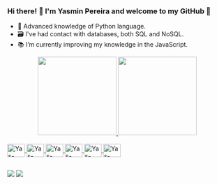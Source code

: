 ### Hi there! 👋 I'm Yasmin Pereira and welcome to my GitHub 🤗

- 🐍 Advanced knowledge of Python language.
- 🗃️ I've had contact with databases, both SQL and NoSQL.
- 📚 I’m currently improving my knowledge in the JavaScript.

<div align="center">
  <a href="https://github.com/datayasminpereira">
  <img height="180em" src="https://github-readme-stats.vercel.app/api?username=datayasminpereira&show_icons=true&theme=radical&include_all_commits=true&count_private=true"/>
  <img height="180em" src="https://github-readme-stats.vercel.app/api/top-langs/?username=datayasminpereira&layout=compact&langs_count=7&theme=radical"/>
</div>
<div style="display: inline_block"><br>
  <img align="center" alt="Yas-Python" height="30" width="40" src="https://cdn.jsdelivr.net/gh/devicons/devicon/icons/python/python-original.svg" />
  <img align="center" alt="Yas-Numpy" height="30" width="40" src="https://cdn.jsdelivr.net/gh/devicons/devicon/icons/numpy/numpy-original.svg"" />
  <img align="center" alt="Yas-Pandas" height="30" width="40" src="https://cdn.jsdelivr.net/gh/devicons/devicon/icons/pandas/pandas-original.svg" />
  <img align="center" alt="Yas-Pycharm" height="30" width="40" src="https://cdn.jsdelivr.net/gh/devicons/devicon/icons/pycharm/pycharm-original.svg" />
  <img align="center" alt="Yas-Jupyter" height="30" width="40" src="https://cdn.jsdelivr.net/gh/devicons/devicon/icons/jupyter/jupyter-original.svg" />
  <img align="center" alt="Yas-Anaconda" height="30" width="40" src="https://cdn.jsdelivr.net/gh/devicons/devicon/icons/anaconda/anaconda-original.svg"/>
</div>
  
 ## 
<div>
  <a href = "mailto:datayasminpereira@gmail.com"><img src="https://img.shields.io/badge/-Gmail-%23333?style=for-the-badge&logo=gmail&logoColor=white" target="_blank"></a>
  <a href="https://www.linkedin.com/in/yasmin-pereira-9a0a34212/" target="_blank"><img src="https://img.shields.io/badge/-LinkedIn-%230077B5?style=for-the-badge&logo=linkedin&logoColor=white" target="_blank"></a>
</div>
